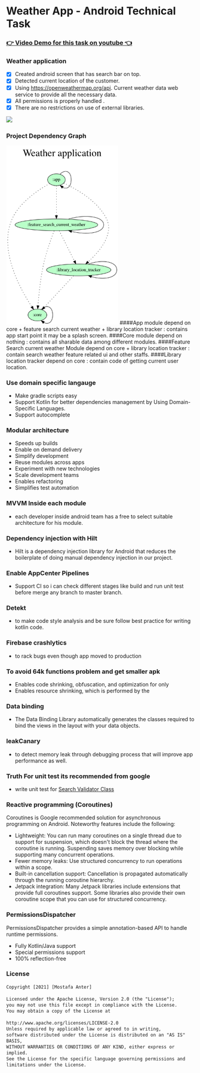 # Weather App - Android Technical Task #

### [👉 Video Demo for this task on youtube 👈](https://youtu.be/_jTwuhQ3rqc)

### Weather application
 - [x] Created android screen that has search bar on top.
 - [x] Detected current location of the customer.
 - [x] Using https://openweathermap.org/api. Current weather data web service to provide all the necessary data.
 - [x] All permissions is properly handled .
 - [x] There are no restrictions on use of external libraries.
 
 <img src="https://github.com/MostafaAnter/Android_Technical_Task/blob/master/task.gif" width="300">
 
### Project Dependency Graph ###
<img src="https://raw.githubusercontent.com/MostafaAnter/Weather_application/master/project.dot.png" width="300">
####App module
depend on core + feature search current weather + library location tracker : contains app start point it may be a splash screen.
####Core module
depend on nothing  : contains all sharable data among different modules.
####Feature Search
current weather Module depend on core + library location tracker : contain search weather feature related ui and other staffs.
####Library location tracker
depend on core : contain code of getting current user location.

### Use domain specific langauge ###
- Make gradle scripts easy
- Support Kotlin for better dependencies management by Using Domain-Specific Languages.
- Support autocomplete

### Modular architecture ###
- Speeds up builds
- Enable on demand delivery
- Simplify development
- Reuse modules across apps
- Experiment with new technologies
- Scale development teams
- Enables refactoring
- Simplifies test automation

### MVVM Inside each module 
- each developer inside android team has a free to select suitable architecture for his module. 

### Dependency injection with Hilt ###
- Hilt is a dependency injection library for Android that reduces the boilerplate of doing manual dependency injection in our project.

### Enable AppCenter Pipelines ###
- Support CI so i can check different stages like build and run unit test 
before merge any branch to master branch.

### Detekt ###
- to make code style analysis and be sure follow best practice for writing kotlin code.

### Firebase crashlytics ###
- to rack bugs even though app moved to production

### To avoid 64k functions problem and get smaller apk ###
- Enables code shrinking, obfuscation, and optimization for only
- Enables resource shrinking, which is performed by the

### Data binding
- The Data Binding Library automatically generates the classes required to bind the views in the layout with your data objects.

### leakCanary 
- to detect memory leak through debugging process that will improve app performance as well. 

### Truth For unit test its recommended from google
- write unit test for [Search Validator Class](https://github.com/MostafaAnter/Weather_application/blob/master/feature_search_current_weather/src/test/java/app/anter/feature_search_current_weather/ui/usecase/SearchValidatorTest.kt)

### Reactive programming (Coroutines)
Coroutines is Google recommended solution for asynchronous programming on Android. Noteworthy features include the following:

- Lightweight: You can run many coroutines on a single thread due to support for suspension, which doesn't block the thread where the coroutine is running. Suspending saves memory over blocking while supporting many concurrent operations.
- Fewer memory leaks: Use structured concurrency to run operations within a scope.
- Built-in cancellation support: Cancellation is propagated automatically through the running coroutine hierarchy.
- Jetpack integration: Many Jetpack libraries include extensions that provide full coroutines support. Some libraries also provide their own coroutine scope that you can use for structured concurrency.

### PermissionsDispatcher ###
PermissionsDispatcher provides a simple annotation-based API to handle runtime permissions.
- Fully Kotlin/Java support
- Special permissions support
- 100% reflection-free


### License
    Copyright [2021] [Mostafa Anter]

    Licensed under the Apache License, Version 2.0 (the "License");
    you may not use this file except in compliance with the License.
    You may obtain a copy of the License at

    http://www.apache.org/licenses/LICENSE-2.0
    Unless required by applicable law or agreed to in writing,
    software distributed under the License is distributed on an "AS IS" BASIS,
    WITHOUT WARRANTIES OR CONDITIONS OF ANY KIND, either express or implied. 
    See the License for the specific language governing permissions and limitations under the License.

